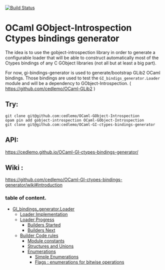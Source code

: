 [![Build Status](https://travis-ci.org/cedlemo/OCaml-GI-ctypes-bindings-generator.svg?branch=master)](https://travis-ci.org/cedlemo/OCaml-GI-ctypes-bindings-generator)
# OCaml GObject-Introspection Ctypes bindings generator

The idea is to use the gobject-introspection library in order to generate a
configurable loader that will be able to construct automatically most of the
Ctypes bindings of any C GObject libraries (not all but at least a big part).

For now, gi-bindings-generator is used to generate/bootstrap GLib2 OCaml bindings.
Those bindings are used to test the `GI_bindigs_generator.Loader` module and will
be a dependency to GObject-Introspection. ( https://github.com/cedlemo/OCaml-GLib2 )

## Try:

```
git clone git@github.com:cedlemo/OCaml-GObject-Introspection
opam pin add gobject-introspection OCaml-GObject-Introspection
git clone git@github.com:cedlemo/OCaml-GI-ctypes-bindings-generator
```

## API:

https://cedlemo.github.io/OCaml-GI-ctypes-bindings-generator/

## Wiki :

https://github.com/cedlemo/OCaml-GI-ctypes-bindings-generator/wiki#introduction

###  table of content.

- [GI_bindings_generator.Loader](https://github.com/cedlemo/OCaml-GI-ctypes-bindings-generator/wiki)
  - [Loader Implementation](https://github.com/cedlemo/OCaml-GI-ctypes-bindings-generator/wiki#loader-implementation)
  - [Loader Progress](https://github.com/cedlemo/OCaml-GI-ctypes-bindings-generator/wiki#loader-progress)
    - [Builders Started](https://github.com/cedlemo/OCaml-GI-ctypes-bindings-generator/wiki#builders-started)
    - [Builders Next](https://github.com/cedlemo/OCaml-GI-ctypes-bindings-generator/wiki#builders-next)
  - [Builder Code rules](https://github.com/cedlemo/OCaml-GI-ctypes-bindings-generator/wiki#builder-code-rules)
    - [Module constants](https://github.com/cedlemo/OCaml-GI-ctypes-bindings-generator/wiki#module-constants)
    - [Structures and Unions](https://github.com/cedlemo/OCaml-GI-ctypes-bindings-generator/wiki#structures-and-unions)
    - [Enumerations](https://github.com/cedlemo/OCaml-GI-ctypes-bindings-generator/wiki#enumerations)
      - [Simple Enumerations](https://github.com/cedlemo/OCaml-GI-ctypes-bindings-generator/wiki#simple-enumerations)
      - [Flags : enumerations for bitwise operations](https://github.com/cedlemo/OCaml-GI-ctypes-bindings-generator/wiki#flags--enumerations-for-bitwise-operations)

